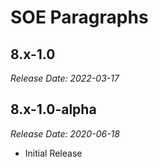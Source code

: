# SOE Paragraphs


8.x-1.0
--------------------------------------------------------------------------------
_Release Date: 2022-03-17_



8.x-1.0-alpha
--------------------------------------------------------------------------------  
_Release Date: 2020-06-18_

- Initial Release
